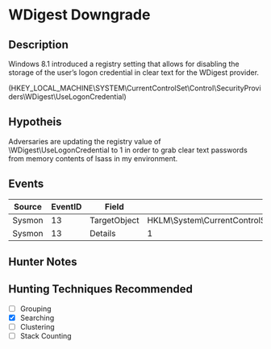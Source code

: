 # WDigest Downgrade
## Description
Windows 8.1 introduced a registry setting that allows for disabling the storage of the user’s logon credential in clear text for the WDigest provider.

(HKEY_LOCAL_MACHINE\SYSTEM\CurrentControlSet\Control\SecurityProviders\WDigest\UseLogonCredential)

## Hypotheis
Adversaries are updating the registry value of \WDigest\UseLogonCredential to 1 in order to grab clear text passwords from memory contents of lsass in my environment.


## Events

| Source | EventID | Field | Details | Reference | 
|--------|---------|-------|--------|-----------| 
| Sysmon | 13 | TargetObject | HKLM\System\CurrentControlSet\Control\SecurityProviders\WDigest\UseLogonCredential | Cyb3rWard0g |
| Sysmon | 13 | Details | 1 | Cyb3rWard0g |


## Hunter Notes


## Hunting Techniques Recommended

- [ ] Grouping
- [x] Searching
- [ ] Clustering
- [ ] Stack Counting
